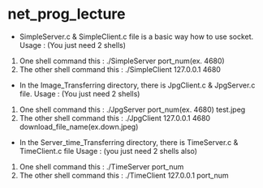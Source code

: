 # net_prog_lecture

* SimpleServer.c & SimpleClient.c file is a basic way how to use socket.
Usage : (You just need 2 shells)
1) One shell command this : ./SimpleServer port_num(ex. 4680)
2) The other shell command this : ./SimpleClient 127.0.0.1 4680

* In the Image_Transferring directory, there is JpgClient.c & JpgServer.c file. 
Usage : (You just need 2 shells)
1) One shell command this : ./JpgServer port_num(ex. 4680) test.jpeg
2) The other shell command this : ./JpgClient 127.0.0.1 4680 download_file_name(ex.down.jpeg)

* In the Server_time_Transferring directory, there is TimeServer.c & TimeClient.c file
Usage : (you just need 2 shells also)
1) One shell command this : ./TimeServer port_num
2) The other shell command this : ./TimeClient 127.0.0.1 port_num

